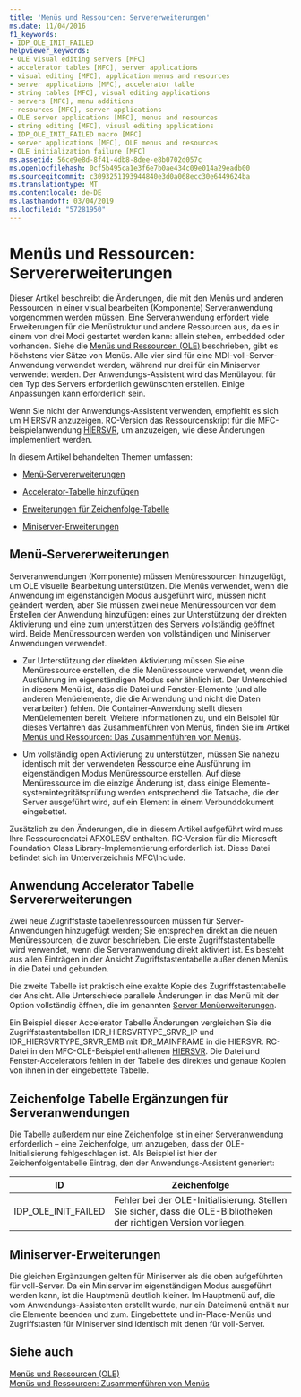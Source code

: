 ```yaml
---
title: 'Menüs und Ressourcen: Servererweiterungen'
ms.date: 11/04/2016
f1_keywords:
- IDP_OLE_INIT_FAILED
helpviewer_keywords:
- OLE visual editing servers [MFC]
- accelerator tables [MFC], server applications
- visual editing [MFC], application menus and resources
- server applications [MFC], accelerator table
- string tables [MFC], visual editing applications
- servers [MFC], menu additions
- resources [MFC], server applications
- OLE server applications [MFC], menus and resources
- string editing [MFC], visual editing applications
- IDP_OLE_INIT_FAILED macro [MFC]
- server applications [MFC], OLE menus and resources
- OLE initialization failure [MFC]
ms.assetid: 56ce9e8d-8f41-4db8-8dee-e8b0702d057c
ms.openlocfilehash: 0cf5b495ca1e3f6e7b0ae434c09e014a29eadb00
ms.sourcegitcommit: c3093251193944840e3d0a068ecc30e6449624ba
ms.translationtype: MT
ms.contentlocale: de-DE
ms.lasthandoff: 03/04/2019
ms.locfileid: "57281950"
---
```

# <a name="menus-and-resources-server-additions"></a>Menüs und Ressourcen: Servererweiterungen

Dieser Artikel beschreibt die Änderungen, die mit den Menüs und anderen Ressourcen in einer visual bearbeiten (Komponente) Serveranwendung vorgenommen werden müssen. Eine Serveranwendung erfordert viele Erweiterungen für die Menüstruktur und andere Ressourcen aus, da es in einem von drei Modi gestartet werden kann: allein stehen, embedded oder vorhanden. Siehe die [Menüs und Ressourcen (OLE)](../mfc/menus-and-resources-ole.md) beschrieben, gibt es höchstens vier Sätze von Menüs. Alle vier sind für eine MDI-voll-Server-Anwendung verwendet werden, während nur drei für ein Miniserver verwendet werden. Der Anwendungs-Assistent wird das Menülayout für den Typ des Servers erforderlich gewünschten erstellen. Einige Anpassungen kann erforderlich sein.

Wenn Sie nicht der Anwendungs-Assistent verwenden, empfiehlt es sich um HIERSVR anzuzeigen. RC-Version das Ressourcenskript für die MFC-beispielanwendung [HIERSVR](../visual-cpp-samples.md), um anzuzeigen, wie diese Änderungen implementiert werden.

In diesem Artikel behandelten Themen umfassen:

- [Menü-Servererweiterungen](#_core_server_menu_additions)

- [Accelerator-Tabelle hinzufügen](#_core_server_application_accelerator_table_additions)

- [Erweiterungen für Zeichenfolge-Tabelle](../mfc/menus-and-resources-container-additions.md)

- [Miniserver-Erweiterungen](#_core_mini.2d.server_additions)

##  <a name="_core_server_menu_additions"></a> Menü-Servererweiterungen

Serveranwendungen (Komponente) müssen Menüressourcen hinzugefügt, um OLE visuelle Bearbeitung unterstützen. Die Menüs verwendet, wenn die Anwendung im eigenständigen Modus ausgeführt wird, müssen nicht geändert werden, aber Sie müssen zwei neue Menüressourcen vor dem Erstellen der Anwendung hinzufügen: eines zur Unterstützung der direkten Aktivierung und eine zum unterstützen des Servers vollständig geöffnet wird. Beide Menüressourcen werden von vollständigen und Miniserver Anwendungen verwendet.

- Zur Unterstützung der direkten Aktivierung müssen Sie eine Menüressource erstellen, die die Menüressource verwendet, wenn die Ausführung im eigenständigen Modus sehr ähnlich ist. Der Unterschied in diesem Menü ist, dass die Datei und Fenster-Elemente (und alle anderen Menüelemente, die die Anwendung und nicht die Daten verarbeiten) fehlen. Die Container-Anwendung stellt diesen Menüelementen bereit. Weitere Informationen zu, und ein Beispiel für dieses Verfahren das Zusammenführen von Menüs, finden Sie im Artikel [Menüs und Ressourcen: Das Zusammenführen von Menüs](../mfc/menus-and-resources-menu-merging.md).

- Um vollständig open Aktivierung zu unterstützen, müssen Sie nahezu identisch mit der verwendeten Ressource eine Ausführung im eigenständigen Modus Menüressource erstellen. Auf diese Menüressource im die einzige Änderung ist, dass einige Elemente-systemintegritätsprüfung werden entsprechend die Tatsache, die der Server ausgeführt wird, auf ein Element in einem Verbunddokument eingebettet.

Zusätzlich zu den Änderungen, die in diesem Artikel aufgeführt wird muss Ihre Ressourcendatei AFXOLESV enthalten. RC-Version für die Microsoft Foundation Class Library-Implementierung erforderlich ist. Diese Datei befindet sich im Unterverzeichnis MFC\Include.

##  <a name="_core_server_application_accelerator_table_additions"></a> Anwendung Accelerator Tabelle Servererweiterungen

Zwei neue Zugriffstaste tabellenressourcen müssen für Server-Anwendungen hinzugefügt werden; Sie entsprechen direkt an die neuen Menüressourcen, die zuvor beschrieben. Die erste Zugriffstastentabelle wird verwendet, wenn die Serveranwendung direkt aktiviert ist. Es besteht aus allen Einträgen in der Ansicht Zugriffstastentabelle außer denen Menüs in die Datei und gebunden.

Die zweite Tabelle ist praktisch eine exakte Kopie des Zugriffstastentabelle der Ansicht. Alle Unterschiede parallele Änderungen in das Menü mit der Option vollständig öffnen, die im genannten [Server Menüerweiterungen](#_core_server_menu_additions).

Ein Beispiel dieser Accelerator Tabelle Änderungen vergleichen Sie die Zugriffstastentabellen IDR_HIERSVRTYPE_SRVR_IP und IDR_HIERSVRTYPE_SRVR_EMB mit IDR_MAINFRAME in die HIERSVR. RC-Datei in den MFC-OLE-Beispiel enthaltenen [HIERSVR](../visual-cpp-samples.md). Die Datei und Fenster-Accelerators fehlen in der Tabelle des direktes und genaue Kopien von ihnen in der eingebettete Tabelle.

##  <a name="_core_string_table_additions_for_server_applications"></a> Zeichenfolge Tabelle Ergänzungen für Serveranwendungen

Die Tabelle außerdem nur eine Zeichenfolge ist in einer Serveranwendung erforderlich – eine Zeichenfolge, um anzugeben, dass der OLE-Initialisierung fehlgeschlagen ist. Als Beispiel ist hier der Zeichenfolgentabelle Eintrag, den der Anwendungs-Assistent generiert:

|ID|Zeichenfolge|
|--------|------------|
|IDP_OLE_INIT_FAILED|Fehler bei der OLE-Initialisierung. Stellen Sie sicher, dass die OLE-Bibliotheken der richtigen Version vorliegen.|

##  <a name="_core_mini.2d.server_additions"></a> Miniserver-Erweiterungen

Die gleichen Ergänzungen gelten für Miniserver als die oben aufgeführten für voll-Server. Da ein Miniserver im eigenständigen Modus ausgeführt werden kann, ist die Hauptmenü deutlich kleiner. Im Hauptmenü auf, die vom Anwendungs-Assistenten erstellt wurde, nur ein Dateimenü enthält nur die Elemente beenden und zum. Eingebettete und in-Place-Menüs und Zugriffstasten für Miniserver sind identisch mit denen für voll-Server.

## <a name="see-also"></a>Siehe auch

[Menüs und Ressourcen (OLE)](../mfc/menus-and-resources-ole.md)<br/>
[Menüs und Ressourcen: Zusammenführen von Menüs](../mfc/menus-and-resources-menu-merging.md)
